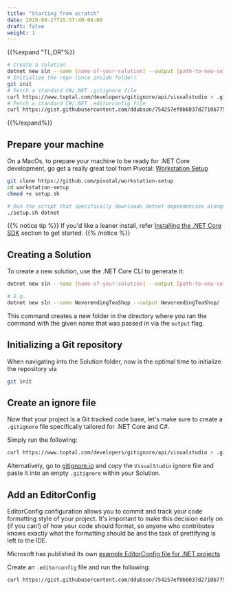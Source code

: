 ```yaml
---
title: "Starting from scratch"
date: 2019-09-27T15:57:49-04:00
draft: false
weight: 1
---
```


{{%expand "TL;DR"%}}
```bash
# Create a solution
dotnet new sln --name [name-of-your-solution] --output [path-to-new-solution-on-file-system]
# Initialize the repo (once inside folder)
git init
# Fetch a standard C#/.NET .gitignore file
curl https://www.toptal.com/developers/gitignore/api/visualstudio > .gitignore
# Fetch a standard C#/.NET .editorconfig file
curl https://gist.githubusercontent.com/ddubson/754257ef0b6037d2710b7750f0747ead/raw/513ef70ae856a4e5c30e5a4abd50c22c48d89d3f/.editorconfig > .editorconfig
```
{{%/expand%}}

## Prepare your machine

On a MacOs, to prepare your machine to be ready for .NET Core development, go get a really
great tool from Pivotal: [Workstation Setup](https://github.com/pivotal/workstation-setup)

```bash
git clone https://github.com/pivotal/workstation-setup
cd workstation-setup
chmod +x setup.sh

# Run the script that specifically downloads dotnet dependencies alongside common tooling
./setup.sh dotnet
```

{{% notice tip %}}
If you'd like a leaner install, refer [Installing the .NET Core SDK](/getting-started/installing-the-sdk)
section to get started.
{{% /notice %}}

## Creating a Solution

To create a new solution, use the .NET Core CLI to generate it:

```bash
dotnet new sln --name [name-of-your-solution] --output [path-to-new-solution-on-file-system]

# E.g.
dotnet new sln --name NeverendingTeaShop --output NeverendingTeaShop/
```

This command creates a new folder in the directory where you ran the command
with the given name that was passed in via the `output` flag.

## Initializing a Git repository

When navigating into the Solution folder, now is the optimal time to initialize the repository via

```bash
git init
```

## Create an ignore file

Now that your project is a Git tracked code base, let's make sure to create a `.gitignore` file specifically
tailored for .NET Core and C#.

Simply run the following:

```bash
curl https://www.toptal.com/developers/gitignore/api/visualstudio > .gitignore
```

Alternatively, go to [gitignore.io](https://gitignore.io) and copy the `VisualStudio` ignore file and paste it into
an empty `.gitignore` within your Solution.

## Add an EditorConfig

EditorConfig configuration allows you to commit and track your code formatting style
of your project. It's important to make this decision early on (if you can!) of
how your code should format, so anyone who contributes knows exactly what
the formatting should be and the task of prettifying is left to the IDE.

Microsoft has published its own [example EditorConfig file for .NET projects](https://docs.microsoft.com/en-us/visualstudio/ide/editorconfig-code-style-settings-reference?view=vs-2019#example-editorconfig-file)

Create an `.editorconfig` file and run the following:

```bash
curl https://gist.githubusercontent.com/ddubson/754257ef0b6037d2710b7750f0747ead/raw/513ef70ae856a4e5c30e5a4abd50c22c48d89d3f/.editorconfig > .editorconfig
```
